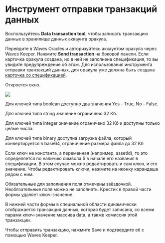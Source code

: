 # Инструмент отправки транзакций данных

Воспользуйтесь **Data transaction tool**, чтобы записать транзакцию данных в хранилище данных аккаунта оракула.

Перейдите в Waves Oracles и авторизуйтесь аккаунтом оракула через Waves Keeper. Нажмите **Send transaction** на боковой панели. Если карточка оракула создана, но в ней не заполнена спецификация, то вы увидите предупреждение об этом. Для использования инструмента отправки транзакций дынных, для оракула уже должна быть создана [карточка со спецификацией](/ru/ecosystem/waves-oracles/create-an-oracle-card-with-waves-oracle.md).

Откроется окно.

![](/ru/ecosystem/waves-oracles/img/data_transaction_tool.png)

Для ключей типа boolean доступно два значения Yes - True, No - False.

Для ключей типа string значение ограничено 32 Кб.

Для ключей типа integer значение ограничено 32 Кб и доступны только целые числа.

Для ключей типа binary доступна загрузка файла, который конвертируется в base64, ограничение размера файла до 32 Кб

Если ключ не константа, а переменная (например, assetId), то это определяется по наличию символа $ в начале его названия в спецификации. В этом случае можно редактировать и сам ключ, и его значение. Чтобы редактировать ключи, нажмите на иконку карандаша рядом с ним.

Обязательные для заполнения поля отмечены звёздочкой. Необязательные поля можно не заполнять. Крестик в правой части формы удаляет ключ-значение.

В нижней части формы в специальной области динамически отображается транзакция данных, которая будет записана, со всеми парами ключ-значение массива data, а также комиссия этой транзакции.

Чтобы отправить транзакцию, нажмите Save и подтвердите её с помощью Waves Keeper.

